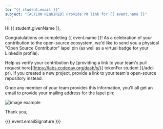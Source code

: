 ```yaml
---
to: "{{ student.email }}"
subject: "[ACTION REQUIRED] Provide PR link for {{ event.name }}"
---
```


Hi {{ student.givenName }},

Congratulations on completing {{ event.name }}! As a celebration of your contribution to the open-source ecosystem, we'd like to send you a physical "Open Source Contributor" lapel pin (as well as a virtual badge for your LinkedIn profile).

Help us verify your contribution by [providing a link to your team's pull request here](https://labs.codeday.org/dash/s/{{ tokenFor student }}/add-pr). If you created a new project, provide a link to your team's open-source repository instead.

Once any member of your team provides this information, you'll all get an email to provide your mailing address for the lapel pin:

![image example](https://images.ctfassets.net/d5pti1xheuyu/1T5MRiBnVoQnsuo4Y1cb4w/c404a11e41b27d509d1e2bdaa44836d1/oss-contributor-pin-example_copy.jpg)

Thank you,

{{{ event.emailSignature }}}
